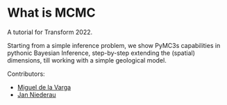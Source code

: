 # What is MCMC 

A tutorial for Transform 2022.

Starting from a simple inference problem, we show PyMC3s capabilities in pythonic Bayesian Inference, step-by-step extending the (spatial) dimensions, till working with a simple geological model.

Contributors:
* [Miguel de la Varga](https://github.com/Leguark/)  
* [Jan Niederau](https://github.com/Japhiolite)